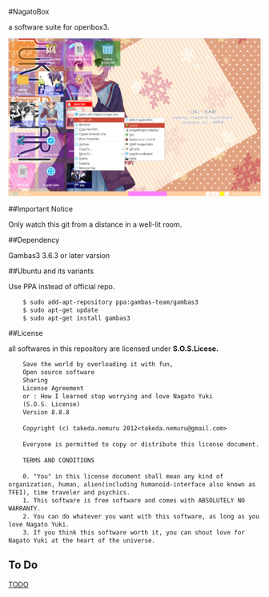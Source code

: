 #NagatoBox

a software suite for openbox3.

![NAGATO_MACRO_IMAGE](./readme_extra/screenshot_001.png)

##Important Notice

Only watch this git from a distance in a well-lit room.

##Dependency

Gambas3 3.6.3 or later varsion

##Ubuntu and its variants

Use PPA instead of official repo.

```
    $ sudo add-apt-repository ppa:gambas-team/gambas3
    $ sudo apt-get update
    $ sudo apt-get install gambas3 
``` 

##License

all softwares in this repository are licensed under **S.O.S.Licese.**

```
    Save the world by overloading it with fun,
    Open source software
    Sharing
    License Agreement
    or : How I learned stop worrying and love Nagato Yuki
    (S.O.S. License)
    Version 8.8.8

    Copyright (c) takeda.nemuru 2012<takeda.nemuru@gmail.com>

    Everyone is permitted to copy or distribute this license document.

    TERMS AND CONDITIONS

    0. "You" in this license document shall mean any kind of organization, human, alien(including humanoid-interface also known as TFEI), time traveler and psychics.
    1. This software is free software and comes with ABSOLUTELY NO WARRANTY.
    2. You can do whatever you want with this software, as long as you love Nagato Yuki.
    3. If you think this software worth it, you can shout love for Nagato Yuki at the heart of the universe.
```

## To Do

[TODO](./readme_extra/NagatoBox_15.03_Celestial_Diva.md)